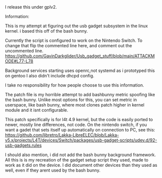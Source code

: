 I release this under gplv2.

Information:

This is my attempt at figuring out the usb gadget subsystem in the linux kernel. i based this off of the bash bunny.

Currently the script is configured to work on the Nintendo Switch. To change that flip the commented line here, and comment out the uncommented line.
https://github.com/GavinDarkglider/Usb_gadget_stuff/blob/main/ATTACKMODE#L77-L78

Background services starting uses openrc,not systemd as i prototyped this on gentoo 
I also didn't include dhcpd config.

I take no responsibility for how people choose to use this information.

The patch file is my horrible attempt to add bashbunny metric spoofing like the bash bunny.
Unlike most options for this, you can set metric in userspace, like bash bunny, where most clones patch higher in kernel module and it isnt configurable.

This patch specifically is for l4t 4.9 kernel, but the code is easily ported to newer, mostly line differences, not code.
On the nintendo switch, if you want a gadet that sets itself up automatically on connection to PC, see this:
https://github.com/libretro/Lakka-LibreELEC/blob/Lakka-v5.x/projects/L4T/devices/Switch/packages/usb-gadget-scripts/udev.d/92-usb-gadgets.rules

I should also mention, i did not add the bash bunny background framework. All this is is my recreation of the gadget setup script they used, made to work as it did on the device. I did document other devices than they used as well, even if they arent used by the bash bunny.
